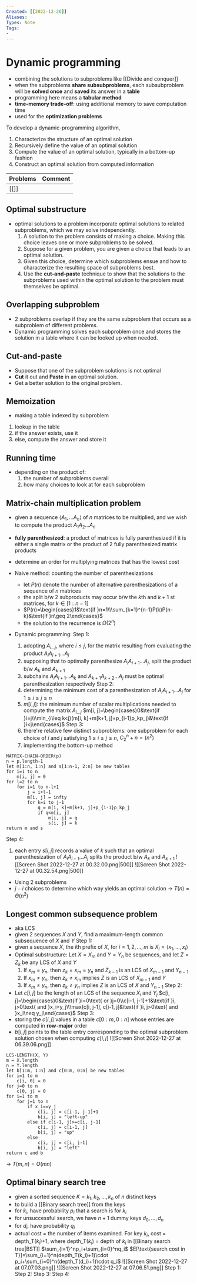 ```yaml
---
Created: [[2022-12-26]]
Aliases: 
Types: Note
Tags: 
- 
---
```

# Dynamic programming
- combining the solutions to subproblems like [[Divide and conquer]]
- when the subproblems **share subsubproblems**, each subsubproblem will be **solved once** and **saved** its answer in a **table**
- programming here means a **tabular method**
- **time-memory trade-off**: using additional memory to save computation time
- used for the **optimization problems**

To develop a dynamic-programming algorithm, 
1. Characterize the structure of an optimal solution
2. Recursively define the value of an optimal solution
3. Compute the value of an optimal solution, typically in a bottom-up fashion
4. Construct an optimal solution from computed information

| Problems | Comment |
| -------- | ------- |
| [[]]         |         |

## Optimal substructure
- optimal solutions to a problem incorporate optimal solutions to related subproblems, which we may solve independently. 
  1. A solution to the problem consists of making a choice. Making this choice leaves one or more subproblems to be solved. 
  2. Suppose for a given problem, you are given a choice that leads to an optimal solution. 
  3. Given this choice, determine which subproblems ensue and how to characterize the resulting space of subproblems best. 
  4. Use the **cut-and-paste** technique to show that the solutions to the subproblems used within the optimal solution to the problem must themselves be optimal. 
## Overlapping subproblem
- 2 subproblems overlap if they are the same subproblem that occurs as a subproblem of different problems. 
- Dynamic programming solves each subproblem once and stores the solution in a table where it can be looked up when needed. 
## Cut-and-paste
- Suppose that one of the subproblem solutions is not optimal
- **Cut** it out and **Paste** in an optimal solution. 
- Get a better solution to the original problem. 
## Memoization
- making a table indexed by subproblem
1. lookup in the table
2. if the answer exists, use it
3. else, compute the answer and store it
## Running time
- depending on the product of:
  1. the number of subproblems overall
  2. how many choices to look at for each subproblem

## Matrix-chain multiplication problem
- given a sequence $\langle A_1, \dots A_n\rangle$ of $n$ matrices to be multiplied, and we wish to compute the product $A_1A_2\dots A_n$
- **fully parenthesized**: a product of matrices is fully parenthesized if it is either a single matrix or the product of 2 fully parenthesized matrix products
- determine an order for multiplying matrices that has the lowest cost

- Naive method: counting the number of parenthesizations
  - let $P(n)$ denote the number of alternative parenthesizations of a sequence of $n$ matrices
  - the split b/w 2 subproducts may occur b/w the $k$th and $k+1$ st matrices, for $k\in[1:n-1]$
  - $P(n)=\begin{cases}1&\text{if }n=1\\\sum_{k=1}^{n-1}P(k)P(n-k)&\text{if }n\geq 2\end{cases}$
  - the solution to the recurrence is $\Omega(2^n)$

- Dynamic programming: 
  Step 1:
  1. adopting $A_{i\dots j}$, where $i\leq j$, for the matrix resulting from evaluating the product $A_iA_{i+1}\dots A_j$
  2. supposing that to optimally parenthesize $A_iA_{i+1}\dots A_j$, split the product b/w $A_k$ and $A_{k+1}$
  3. subchains $A_iA_{i+1}\dots A_k$ and $A_{k+1}A_{k+2}\dots A_j$ must be optimal parenthesization respectively
  Step 2: 
  1. determining the minimum cost of a parenthesization of $A_iA_{i+1}\dots A_j$ for $1\leq i\leq j\leq n$
  2. $m[i, j]$: the minimum number of scalar multiplications needed to compute the matrix $A_{i\dots j}$
     $m[i, j]=\begin{cases}0&\text{if }i=j\\\min_{i\leq k<j}(m[i, k]+m[k+1, j]+p_{i-1}p_kp_j)&\text{if }i<j\end{cases}$
  Step 3:
  1. there're relative few distinct subproblems: one subproblem for each choice of $i$ and $j$ satisfying $1\leq i\leq j\leq n$, $C_2^n+n=(n^2)$
  2. implementing the bottom-up method
```Pseudocode
MATRIX-CHAIN-ORDER(p)
n = p.length-1
let m[1:n, 1:n] and s[1:n-1, 2:n] be new tables
for i=1 to n
	m[i, j] = 0
for l=2 to n
	for i=1 to n-l+1
		j = i+l-1
		m[i, j] = infty
		for k=i to j-1
			q = m[i, k]+m[k+1, j]+p_{i-1}p_kp_j
			if q<m[i, j]
				m[i, j] = q
				s[i, j] = k
return m and s
```
  Step 4: 
  1. each entry $s[i, j]$ records a value of $k$ such that an optimal parenthesization of $A_iA_{i+1}\dots A_j$ splits the product b/w $A_k$ and $A_{k+1}$
![[Screen Shot 2022-12-27 at 00.32.00.png|500]]
![[Screen Shot 2022-12-27 at 00.32.54.png|500]]
- Using 2 subproblems
- $j-i$ choices to determine which way yields an optimal solution
→ $T(n)=\Theta(n^2)$
## Longest common subsequence problem
- aka LCS
- given 2 sequences $X$ and $Y$, find a maximum-length common subsequence of $X$ and $Y$
Step 1: 
- given a sequence $X$, the $i$th prefix of $X$, for $i=1, 2,\dots, m$ is $X_i=\langle x_1, \dots, x_i\rangle$
- Optimal substructure:
  Let $X=X_m$ and $Y=Y_n$ be sequences, and let $Z=Z_k$ be any LCS of $X$ and $Y$
  1. If $x_m=y_n$, then $z_k=x_m=y_n$ and $Z_{k-1}$ is an LCS of $X_{m-1}$ and $Y_{n-1}$
  2. If $x_m\neq y_n$, then $z_k\neq x_m$ implies $Z$ is an LCS of $X_{m-1}$ and $Y$
  3. If $x_m\neq y_n$, then $z_k\neq y_n$ implies $Z$ is an LCS of $X$ and $Y_{n-1}$
Step 2: 
- Let $c[i, j]$ be the length of an LCS of the sequence $X_i$ and $Y_j$
  $c[i, j]=\begin{cases}0&\text{if }i=0\text{ or }j=0\\c[i-1, j-1]+1&\text{if }i, j>0\text{ and }x_i=y_j\\\max(c[i, j-1], c[i-1, j]&\text{if }i, j>0\text{ and }x_i\neq y_j\end{cases}$
Step 3: 
- storing the $c[i, j]$ values in a table $c[0:m, 0:n]$ whose entries are computed in **row-major** order
- $b[i, j]$ points to the table entry corresponding to the optimal subproblem solution chosen when computing $c[i, j]$
![[Screen Shot 2022-12-27 at 06.39.06.png]]
```Pseudocode
LCS-LENGTH(X, Y)
m = X.length
n = Y.length
let b[1:m, 1:n] and c[0:m, 0:n] be new tables
for i=1 to m
	c[i, 0] = 0
for j=0 to n
	c[0, j] = 0
for i=1 to m
	for j=1 to n
		if x_i==y_j
			c[i, j] = c[i-1, j-1]+1
			b[i, j] = "left-up"
		else if c[i-1, j]>=c[i, j-1]
			c[i, j] = c[i-1, j]
			b[i, j] = "up"
		else
			c[i, j] = c[i, j-1]
			b[i, j] = "left"
return c and b
```
→ $T(m, n) = O(mn)$
## Optimal binary search tree
- given a sorted sequence $K=k_1, k_2, \dots, k_n$ of $n$ distinct keys
- to build a [[Binary search tree]] from the keys
- for $k_i$, have probability $p_i$ that a search is for $k_i$
- for unsuccessful search, we have $n+1$ dummy keys $d_0, \dots, d_n$
- for $d_i$, have probability $q_i$
- actual cost = the number of items examined. 
  For key $k_i$, cost = depth_T($k_i$)+1, where depth_T($k_i$) = depth of $k_i$ in [[Binary search tree|BST]]
  $\sum_{i=1}^np_i+\sum_{i=0}^nq_i$
  $E[\text{search cost in T}]=\sum_{i=1}^n(depth_T(k_i)+1)\cdot p_i+\sum_{i=0}^n(depth_T(d_i)+1)\cdot q_i$
  ![[Screen Shot 2022-12-27 at 07.07.03.png]]
  ![[Screen Shot 2022-12-27 at 07.06.51.png]]
Step 1:
Step 2:
Step 3:
Step 4: